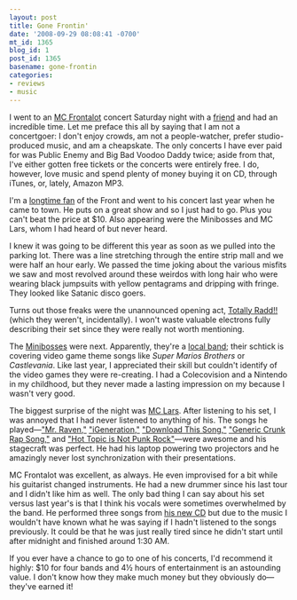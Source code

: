 ```yaml
---
layout: post
title: Gone Frontin'
date: '2008-09-29 08:08:41 -0700'
mt_id: 1365
blog_id: 1
post_id: 1365
basename: gone-frontin
categories:
- reviews
- music
---
```

<p>
I went to an <a href="http://frontalot.com/">MC Frontalot</a> concert Saturday night with a <a href="http://sanbient.net/">friend</a> and had an incredible time. Let me preface this all by saying that I am not a concertgoer: I don't enjoy crowds, am not a people-watcher, prefer studio-produced music, and am a cheapskate. The only concerts I have ever paid for was Public Enemy and Big Bad Voodoo Daddy twice; aside from that, I've either gotten free tickets or the concerts were entirely free. I do, however, love music and spend plenty of money buying it on CD, through iTunes, or, lately, Amazon MP3.
</p>
<p>
I'm a <a href="http://bbrown.info/2004/02/12/nerdiness-ensues.aspx">longtime fan</a> of the Front and went to his concert last year when he came to town. He puts on a great show and so I just had to go. Plus you can't beat the price at $10. Also appearing were the Minibosses and MC Lars, whom I had heard of but never heard.
</p>
<p>
I knew it was going to be different this year as soon as we pulled into the parking lot. There was a line stretching through the entire strip mall and we were half an hour early. We passed the time joking about the various misfits we saw and most revolved around these weirdos with long hair who were wearing black jumpsuits with yellow pentagrams and dripping with fringe. They looked like Satanic disco goers.
</p>
<p>
Turns out those freaks were the unannounced opening act, <a href="http://www.totallyradd.com/">Totally Radd!!</a> (which they weren't, incidentally). I won't waste valuable electrons fully describing their set since they were really not worth mentioning.
</p>
<p>
The <a href="http://www.minibosses.com/">Minibosses</a> were next. Apparently, they're a <a href="http://en.wikipedia.org/wiki/The_Minibosses">local band</a>; their schtick is covering video game theme songs like <cite>Super Marios Brothers</cite> or <cite>Castlevania</cite>. Like last year, I appreciated their skill but couldn't identify of the video games they were re-creating. I had a Colecovision and a Nintendo in my childhood, but they never made a lasting impression on my because I wasn't very good.
</p>
<p>
The biggest surprise of the night was <a href="http://www.mclars.com/">MC Lars</a>. After listening to his set, I was annoyed that I had never listened to anything of his. The songs he played&#x2014;<a href="http://www.youtube.com/watch?v=vAml5ucZUKk">"Mr. Raven,"</a> <a href="http://www.youtube.com/watch?v=RhY5k_5WPCA">"iGeneration,"</a> <a href="http://www.youtube.com/watch?v=VBkuiChImb8">"Download This Song,"</a>  <a href="http://www.youtube.com/watch?v=-b-l4v73Im4">"Generic Crunk Rap Song,"</a> and <a href="http://www.youtube.com/watch?v=26NaGLx6Tdg">"Hot Topic is Not Punk Rock"</a>&#x2014;were awesome and his stagecraft was perfect. He had his laptop powering two projectors and he amazingly never lost synchronization with their presentations.
</p>
<p>
MC Frontalot was excellent, as always. He even improvised for a bit while his guitarist changed instruments. He had a new drummer since his last tour and I didn't like him as well. The only bad thing I can say about his set versus last year's is that I think his vocals were sometimes overwhelmed by the band. He performed three songs from <a href="http://frontalot.com/index.php/?page=cd3">his new CD</a> but due to the music I wouldn't have known what he was saying if I hadn't listened to the songs previously. It could be that he was just really tired since he didn't start until after midnight and finished around 1:30 AM.
</p>
<p>
If you ever have a chance to go to one of his concerts, I'd recommend it highly: $10 for four bands and 4&#xBD; hours of entertainment is an astounding value. I don't know how they make much money but they obviously do&#x2014;they've earned it!
</p>

